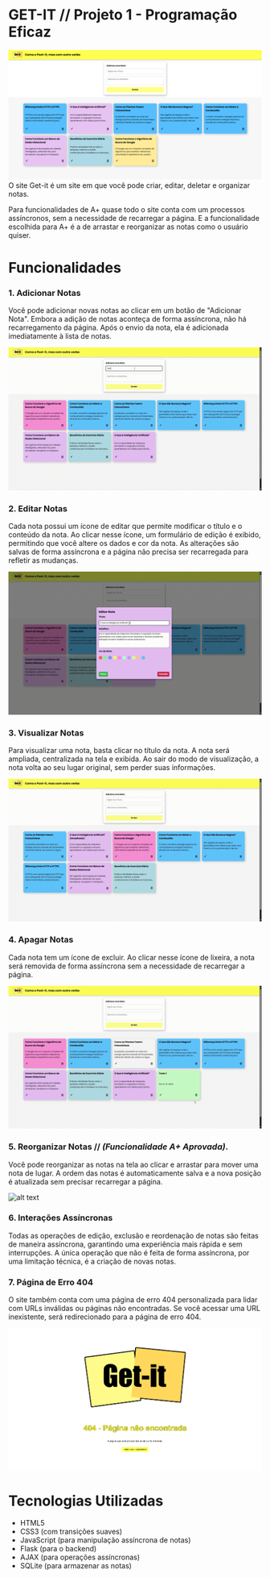 # **GET-IT** // Projeto 1 - Programação Eficaz
![alt text](gifs/image.png)
O site Get-it é um site em que você pode criar, editar, deletar e organizar notas.

Para funcionalidades de A+ quase todo o site conta com um processos assíncronos, sem a necessidade de recarregar a página. E a funcionalidade escolhida para A+ é a de arrastar e reorganizar as notas como o usuário quiser.

# **Funcionalidades**

### **1. Adicionar Notas**
Você pode adicionar novas notas ao clicar em um botão de "Adicionar Nota". Embora a adição de notas aconteça de forma assíncrona, não há recarregamento da página. Após o envio da nota, ela é adicionada imediatamente à lista de notas.

![alt text](gifs/Vídeo-sem-título-‐-Feito-com-o-Clipchamp-_1__1.gif)
### 2. Editar Notas
Cada nota possui um ícone de editar que permite modificar o título e o conteúdo da nota. Ao clicar nesse ícone, um formulário de edição é exibido, permitindo que você altere os dados e cor da nota. As alterações são salvas de forma assíncrona e a página não precisa ser recarregada para refletir as mudanças.

![alt text](gifs/Vídeo-sem-título-‐-Feito-com-o-Clipchamp-_3_.gif)
### 3. Visualizar Notas
Para visualizar uma nota, basta clicar no título da nota. A nota será ampliada, centralizada na tela e exibida. Ao sair do modo de visualização, a nota volta ao seu lugar original, sem perder suas informações.

![alt text](gifs/Vídeo-sem-título-‐-Feito-com-o-Clipchamp-_4_.gif)
### 4. Apagar Notas
Cada nota tem um ícone de excluir. Ao clicar nesse ícone de lixeira, a nota será removida de forma assíncrona sem a necessidade de recarregar a página.

![alt text](gifs/Vídeo-sem-título-‐-Feito-com-o-Clipchamp-_2__1.gif)
### 5. Reorganizar Notas // *(Funcionalidade A+ Aprovada)*.

Você pode reorganizar as notas na tela ao clicar e arrastar para mover uma nota de lugar. A ordem das notas é automaticamente salva e a nova posição é atualizada sem precisar recarregar a página.

![alt text](gifs/Vídeo-sem-título-‐-Feito-com-o-Clipchamp.gif)
### 6. Interações Assíncronas
Todas as operações de edição, exclusão e reordenação de notas são feitas de maneira assíncrona, garantindo uma experiência mais rápida e sem interrupções. A única operação que não é feita de forma assíncrona, por uma limitação técnica, é a criação de novas notas.

### 7. Página de Erro 404
O site também conta com uma página de erro 404 personalizada para lidar com URLs inválidas ou páginas não encontradas. Se você acessar uma URL inexistente, será redirecionado para a página de erro 404.

![alt text](gifs/image-1.png)
# Tecnologias Utilizadas
-   HTML5
-	CSS3 (com transições suaves) 
-	JavaScript (para manipulação assíncrona de notas)
-	Flask (para o backend)
-	AJAX (para operações assíncronas)
-	SQLite (para armazenar as notas)